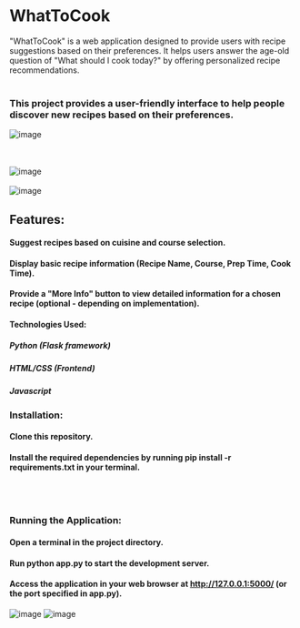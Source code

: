 # WhatToCook
 "WhatToCook" is a web application designed to provide users with recipe suggestions based on their preferences. It helps users answer the age-old question of "What should I cook today?" by offering personalized recipe recommendations.
 <br>
 <br>
### This project provides a user-friendly interface to help people discover new recipes based on their preferences.
![image](https://github.com/user-attachments/assets/c9ca96e3-9d84-4dc6-84f0-2a65c5a71622)

<br><br>
![image](https://github.com/user-attachments/assets/2b1471d0-24dd-46eb-b30d-c0ae12026eaf)
<br><br>
![image](https://github.com/user-attachments/assets/bffd7a32-0d7a-4e53-8c2f-9bb769e151d2)


## Features:
#### Suggest recipes based on cuisine and course selection.
#### Display basic recipe information (Recipe Name, Course, Prep Time, Cook Time).
#### Provide a "More Info" button to view detailed information for a chosen recipe (optional - depending on implementation).

#### Technologies Used:
##### Python (Flask framework)
##### HTML/CSS (Frontend)
##### Javascript 

### Installation:
#### Clone this repository.
#### Install the required dependencies by running pip install -r requirements.txt in your terminal.

<br><br>
### Running the Application:
#### Open a terminal in the project directory.
#### Run python app.py to start the development server.
#### Access the application in your web browser at http://127.0.0.1:5000/ (or the port specified in app.py).
![image](https://github.com/234Kavya/WhatToCook/assets/114131677/8f304a17-983a-4341-b88d-85336ee115c8)
![image](https://github.com/234Kavya/WhatToCook/assets/114131677/2217ccf6-441e-4984-b32e-4cd98006d13d)
